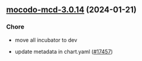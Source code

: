 

## [mocodo-mcd-3.0.14](https://github.com/truecharts/charts/compare/mocodo-mcd-3.0.13...mocodo-mcd-3.0.14) (2024-01-21)

### Chore



- move all incubator to dev

- update metadata in chart.yaml ([#17457](https://github.com/truecharts/charts/issues/17457))